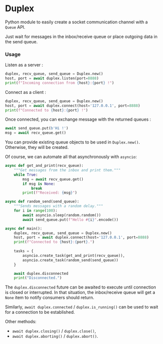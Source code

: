 # Duplex
Python module to easily create a socket communication channel with a `Queue` API.

Just wait for messages in the inbox/receive queue or place outgoing data in the send queue.

### Usage
Listen as a server :
```python
duplex, recv_queue, send_queue = Duplex.new()
host, port = await duplex.listen(port=8888)
print(f"Incoming connection from {host}:{port} !")
```

Connect as a client :
```python
duplex, recv_queue, send_queue = Duplex.new()
host, port = await duplex.connect(host='127.0.0.1', port=8888)
print(f"Connected to {host}:{port} !")
```

Once connected, you can exchange message with the returned queues :
```python
await send_queue.put(b'Hi !')
msg = await recv_queue.get()
```

You can provide existing queue objects to be used in `Duplex.new()`. Otherwise, they will be created.

Of course, we can automate all that asynchronously with `asyncio`:
```python
async def get_and_print(recv_queue):
    """Get messages from the inbox and print them."""
    while True:
        msg = await recv_queue.get()
        if msg is None:
            break
        print(f"Received: {msg}")

async def random_send(send_queue):
    """Sends messages with a random delay."""
    for i in range(100):
        await asyncio.sleep(random.random())
        await send_queue.put(f"Hello #{i}".encode())   

async def main():
    duplex, recv_queue, send_queue = Duplex.new()
    host, port = await duplex.connect(host='127.0.0.1', port=8888)
    print(f"Connected to {host}:{port}.")
    
    tasks = {
        asyncio.create_task(get_and_print(recv_queue)),
        asyncio.create_task(random_send(send_queue))
    }

    await duplex.disconnected
    print("Disconnected.")
```

The `duplex.disconnected` future can be awaited to execute until connection is closed or interrupted.
In that situation, the inbox/receive queue will get a `None` item to notify consumers should return.

Similarly, `await duplex.connected` / `duplex.is_running()` can be used to wait for a connection to be established.

Other methods:
- `await duplex.closing()` / `duplex.close()`,
- `await duplex.aborting()` / `duplex.abort()`.